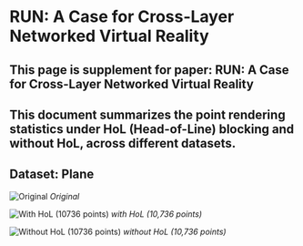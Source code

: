 # RUN: A Case for Cross-Layer Networked Virtual Reality
## This page is supplement for paper: RUN: A Case for Cross-Layer Networked Virtual Reality

This document summarizes the point rendering statistics under HoL (Head-of-Line) blocking and without HoL, across different datasets.
---
## Dataset: Plane

![Original](figs/Plane_orig.png)
*Original*

![With HoL (10736 points)](figs/Plane_withHoL.png)
*with HoL (10,736 points)*

![Without HoL (10736 points)](figs/Plane_woHoL.png)
*without HoL (10,736 points)*
